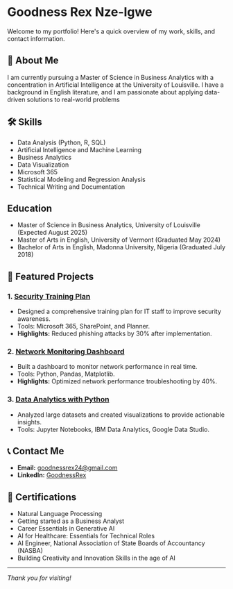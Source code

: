 
# Goodness Rex Nze-Igwe

Welcome to my portfolio! Here's a quick overview of my work, skills, and contact information.

## 🌟 About Me
I am currently pursuing a Master of Science in Business Analytics with a concentration in Artificial Intelligence at the University of Louisville. I have a background in English literature, and I am passionate about applying data-driven solutions to real-world problems

## 🛠️ Skills
- Data Analysis (Python, R, SQL)
- Artificial Intelligence and Machine Learning
- Business Analytics
- Data Visualization 
- Microsoft 365
- Statistical Modeling and Regression Analysis
- Technical Writing and Documentation

## Education
- Master of Science in Business Analytics, University of Louisville (Expected August 2025)
- Master of Arts in English, University of Vermont (Graduated May 2024)
- Bachelor of Arts in English, Madonna University, Nigeria (Graduated July 2018)



## 📂 Featured Projects
### 1. [Security Training Plan](https://github.com/your-repo/security-training)
- Designed a comprehensive training plan for IT staff to improve security awareness.
- Tools: Microsoft 365, SharePoint, and Planner.
- **Highlights:** Reduced phishing attacks by 30% after implementation.

### 2. [Network Monitoring Dashboard](https://github.com/your-repo/network-dashboard)
- Built a dashboard to monitor network performance in real time.
- Tools: Python, Pandas, Matplotlib.
- **Highlights:** Optimized network performance troubleshooting by 40%.

### 3. [Data Analytics with Python](https://github.com/your-repo/data-analytics)
- Analyzed large datasets and created visualizations to provide actionable insights.
- Tools: Jupyter Notebooks, IBM Data Analytics, Google Data Studio.

## 📞 Contact Me
- **Email:** [goodnessrex24@gmail.com](mailto:goodnessrex24@gmail.com)
- **LinkedIn:** [GoodnessRex](www.linkedin.com/in/goodnessrex)


## 📜 Certifications
- Natural Language Processing 
- Getting started as a Business Analyst 
-	Career Essentials in Generative AI
-	AI for Healthcare: Essentials for Technical Roles
- AI Engineer, National Association of State Boards of Accountancy (NASBA)  
- Building Creativity and Innovation Skills in the age of AI 



---
_Thank you for visiting!_

